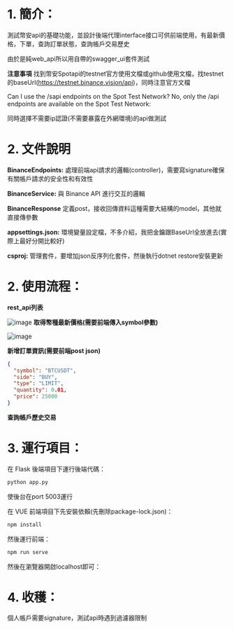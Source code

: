 # 1. 簡介：
測試幣安api的基礎功能，並設計後端代理interface接口可供前端使用，有最新價格，下單，查詢訂單狀態，查詢帳戶交易歷史

由於是純web_api所以用自帶的swagger_ui套件測試

**注意事項**
找到幣安Spotapi的testnet官方使用文檔或github使用文檔，找testnet的baseUrl(https://testnet.binance.vision/api)，同時注意官方文檔

Can I use the /sapi endpoints on the Spot Test Network?
No, only the /api endpoints are available on the Spot Test Network:

同時選擇不需要ip認證(不需要暴露在外網環境)的api做測試

# 2. 文件說明
**BinanceEndpoints:**  處理前端api請求的邏輯(controller)，需要寫signature確保有關帳戶請求的安全性和有效性

**BinanceService:**    與 Binance API 進行交互的邏輯

**BinanceResponse**    定義post，接收回傳資料這種需要大結構的model，其他就直接傳參數

**appsettings.json:**   環境變量設定檔，不多介紹，我把金鑰跟BaseUrl全放進去(實際上最好分開比較好)

**csproj:**          管理套件，要增加json反序列化套件，然後執行dotnet restore安裝更新

# 2. 使用流程：

**rest_api列表**

![image](https://github.com/user-attachments/assets/6d0e6cdb-c62f-4bf2-8f85-96cb4eb68190)
**取得幣種最新價格(需要前端傳入symbol參數)**

![image](https://github.com/user-attachments/assets/e317b51b-cc33-44ba-9cf6-9ff7f8b8b7b2)

**新增訂單資訊(需要前端post json)**
```json
{
  "symbol": "BTCUSDT",
  "side": "BUY",
  "type": "LIMIT",
  "quantity": 0.01,
  "price": 25000
}
```
**查詢帳戶歷史交易**



# 3. 運行項目：

在 Flask 後端項目下運行後端代碼：

```bash
python app.py  
```
使後台在port 5003運行

在 VUE 前端項目下先安裝依賴(先刪除package-lock.json)：

```bash
npm install
```

然後運行前端：

```bash
npm run serve
```

然後在瀏覽器開啟localhost即可：
# 4. 收穫：
 個人帳戶需要signature，測試api時遇到過濾器限制





